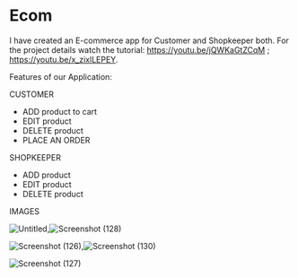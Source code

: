 # Ecom
I have created an E-commerce app for Customer and Shopkeeper both.
For the project details watch the tutorial:
https://youtu.be/jQWKaGtZCqM ; https://youtu.be/x_zixlLEPEY.


Features of our Application:


CUSTOMER
- ADD product to cart
- EDIT product 
- DELETE product
- PLACE AN ORDER


SHOPKEEPER
- ADD product
- EDIT product
- DELETE product

IMAGES

![Untitled](https://user-images.githubusercontent.com/72187181/115988343-34f89e80-a544-11eb-943b-c509b2102622.png),![Screenshot (128)](https://user-images.githubusercontent.com/72187181/116030844-6eceb100-a5e7-11eb-91eb-aa25c63f7030.png)

![Screenshot (126)](https://user-images.githubusercontent.com/72187181/115988457-c6681080-a544-11eb-9fae-6c6f8c319371.png),![Screenshot (130)](https://user-images.githubusercontent.com/72187181/116030839-6d04ed80-a5e7-11eb-9c4f-c5efbb080af2.png)


![Screenshot (127)](https://user-images.githubusercontent.com/72187181/115988466-cec04b80-a544-11eb-8e71-f0ccd542b05b.png)





